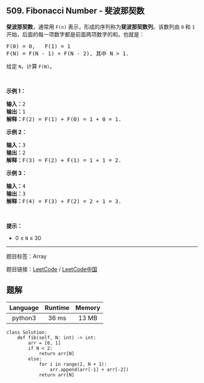 ## 509. Fibonacci Number - 斐波那契数

<!--If you want to use the English description, use `question.content` instead-->

<p><strong>斐波那契数</strong>，通常用&nbsp;<code>F(n)</code> 表示，形成的序列称为<strong>斐波那契数列</strong>。该数列由&nbsp;<code>0</code> 和 <code>1</code> 开始，后面的每一项数字都是前面两项数字的和。也就是：</p>

<pre>F(0) = 0,&nbsp; &nbsp;F(1)&nbsp;= 1
F(N) = F(N - 1) + F(N - 2), 其中 N &gt; 1.
</pre>

<p>给定&nbsp;<code>N</code>，计算&nbsp;<code>F(N)</code>。</p>

<p>&nbsp;</p>

<p><strong>示例 1：</strong></p>

<pre><strong>输入：</strong>2
<strong>输出：</strong>1
<strong>解释：</strong>F(2) = F(1) + F(0) = 1 + 0 = 1.
</pre>

<p><strong>示例 2：</strong></p>

<pre><strong>输入：</strong>3
<strong>输出：</strong>2
<strong>解释：</strong>F(3) = F(2) + F(1) = 1 + 1 = 2.
</pre>

<p><strong>示例 3：</strong></p>

<pre><strong>输入：</strong>4
<strong>输出：</strong>3
<strong>解释：</strong>F(4) = F(3) + F(2) = 2 + 1 = 3.
</pre>

<p>&nbsp;</p>

<p><strong>提示：</strong></p>

<ul>
	<li>0 &le; <code>N</code> &le; 30</li>
</ul>



-----

题目标签：Array

题目链接：[LeetCode](https://leetcode.com/problems/fibonacci-number/description/)  /  [LeetCode中国](https://leetcode-cn.com/problems/fibonacci-number/description/)

## 题解



| Language | Runtime | Memory |
|:---:|:---:|:---:|
| python3  | 36  ms | 13 MB |

```python3
class Solution:
    def fib(self, N: int) -> int:
        arr = [0, 1]
        if N < 2:
            return arr[N]
        else:
            for i in range(2, N + 1):
                arr.append(arr[-1] + arr[-2])
            return arr[N]
```
